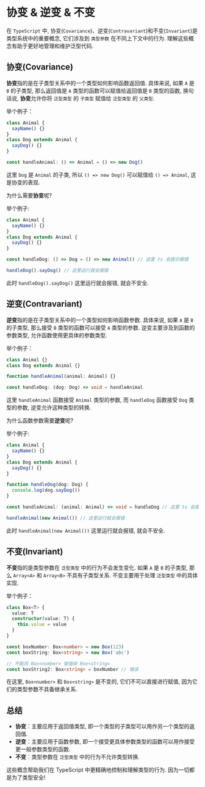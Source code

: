 # 协变 & 逆变 & 不变

在 `TypeScript` 中, 协变(`Covariance`)、逆变(`Contravariant`)和不变(`Invariant`)是类型系统中的重要概念, 它们涉及到 `类型参数` 在不同上下文中的行为. 理解这些概念有助于更好地管理和维护泛型代码.

## 协变(Covariance)

**协变**指的是在子类型关系中的一个类型如何影响函数返回值. 具体来说, 如果 `A` 是 `B` 的子类型, 那么返回值是 `A` 类型的函数可以赋值给返回值是 `B` 类型的函数, 换句话说, **协变**允许你将 `泛型类型` 的 `子类型` 赋值给 `泛型类型` 的 `父类型`.

举个例子：

```typescript
class Animal {
  sayName() {}
}
class Dog extends Animal {
  sayDog() {}
}

const handleAnimal: () => Animal = () => new Dog()
```

这里 `Dog` 是 `Animal` 的子类, 所以 `() => new Dog()` 可以赋值给 `() => Animal`, 这是协变的表现.

为什么需要**协变**呢?

举个例子:

```typescript
class Animal {
  sayName() {}
}
class Dog extends Animal {
  sayDog() {}
}

const handleDog: () => Dog = () => new Animal() // 这里 ts 会提示报错

handleDog().sayDog() // 这里运行就会报错
```

此时 `handleDog().sayDog()` 这里运行就会报错, 就会不安全.

## 逆变(Contravariant)

**逆变**指的是在子类型关系中的一个类型如何影响函数参数. 具体来说, 如果 `A` 是 `B` 的子类型, 那么接受 `B` 类型的函数可以接受 `A` 类型的参数. 逆变主要涉及到函数的参数类型, 允许函数使用更具体的参数类型.

举个例子：

```typescript
class Animal {}
class Dog extends Animal {}

function handleAnimal(animal: Animal) {}

const handleDog: (dog: Dog) => void = handleAnimal
```

这里 `handleAnimal` 函数接受 `Animal` 类型的参数, 而 `handleDog` 函数接受 `Dog` 类型的参数, 逆变允许这种类型的转换.

为什么函数参数需要**逆变**呢?

举个例子:

```typescript
class Animal {
  sayName() {}
}
class Dog extends Animal {
  sayDog() {}
}

function handleDog(dog: Dog) {
  console.log(dog.sayDog())
}

const handleAnimal: (animal: Animal) => void = handleDog // 这里 ts 会提示报错

handleAnimal(new Animal()) // 这里运行就会报错
```

此时 `handleAnimal(new Animal())` 这里运行就会报错, 就会不安全.

## 不变(Invariant)

**不变**指的是类型参数在 `泛型类型` 中的行为不会发生变化. 如果 `A` 是 `B` 的子类型, 那么 `Array<A>` 和 `Array<B>` 不具有子类型关系. 不变主要用于处理 `泛型类型` 中的具体实现.

举个例子：

```typescript
class Box<T> {
  value: T
  constructor(value: T) {
    this.value = value
  }
}

const boxNumber: Box<number> = new Box(123)
const boxString: Box<string> = new Box('abc')

// 不能将 Box<number> 赋值给 Box<string>
const boxString2: Box<string> = boxNumber // 错误
```

在这里, `Box<number>` 和 `Box<string>` 是不变的, 它们不可以直接进行赋值, 因为它们的类型参数不具备继承关系.

## 总结

- **协变**：主要应用于返回值类型, 即一个类型的子类型可以用作另一个类型的返回值.
- **逆变**：主要应用于函数参数, 即一个接受更具体参数类型的函数可以用作接受更一般参数类型的函数.
- **不变**：类型参数在 `泛型类型` 中的行为不允许类型转换.

这些概念帮助我们在 TypeScript 中更精确地控制和理解类型的行为. 因为一切都是为了类型安全!
